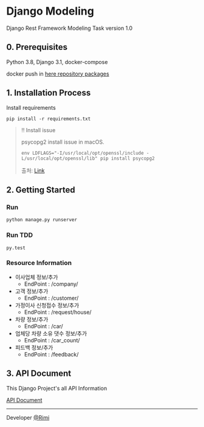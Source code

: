 # Django Modeling
Django Rest Framework Modeling Task
version 1.0
## 0. Prerequisites
Python 3.8, Django 3.1, docker-compose 

docker push in [here repository packages](https://github.com/rimi-dev/modeling/packages)
## 1. Installation Process
Install requirements
```shell script
pip install -r requirements.txt
```
>:bangbang: Install issue
>
>psycopg2 install issue in macOS.
>```shell script
>env LDFLAGS="-I/usr/local/opt/openssl/include -L/usr/local/opt/openssl/lib" pip install psycopg2
>```
>출처: [Link](https://stackoverflow.com/a/39244687)
## 2. Getting Started
### Run
```shell script
python manage.py runserver
```

### Run TDD
```shell script
py.test
```
### Resource Information
- 이사업체 정보/추가
    - EndPoint : /company/
- 고객 정보/추가
    - EndPoint : /customer/
- 가정이사 신청접수 정보/추가
    - EndPoint : /request/house/
- 차량 정보/추가
    - EndPoint : /car/
- 업체당 차량 소유 댓수 정보/추가
    - EndPoint : /car_count/
- 피드백 정보/추가
    - EndPoint : /feedback/

## 3. API Document
This Django Project's all API Information

[API Document](https://web.postman.co/collections/10715220-64b21381-6b7c-4cdb-8d0a-ae076c9eb90c?version=latest&workspace=c42daf6d-5c3c-4ba2-865f-8b1c8007a65f)

***
Developer [@Rimi](https://github.com/rimi-dev)